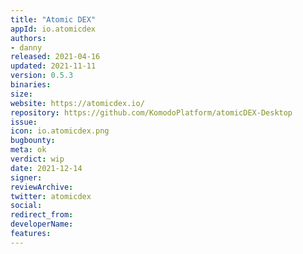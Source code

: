 ```yaml
---
title: "Atomic DEX"
appId: io.atomicdex
authors:
- danny
released: 2021-04-16
updated: 2021-11-11
version: 0.5.3
binaries:
size: 
website: https://atomicdex.io/
repository: https://github.com/KomodoPlatform/atomicDEX-Desktop
issue: 
icon: io.atomicdex.png
bugbounty: 
meta: ok
verdict: wip 
date: 2021-12-14
signer: 
reviewArchive: 
twitter: atomicdex
social:
redirect_from:
developerName: 
features:
--- 
```

